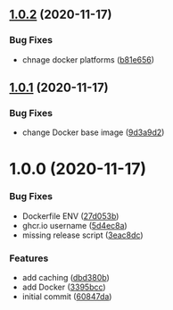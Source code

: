 ## [1.0.2](https://github.com/picaljs/pical/compare/v1.0.1...v1.0.2) (2020-11-17)


### Bug Fixes

* chnage docker platforms ([b81e656](https://github.com/picaljs/pical/commit/b81e6567632637cd08b8f9d976b0bcc8fde930de))

## [1.0.1](https://github.com/picaljs/pical/compare/v1.0.0...v1.0.1) (2020-11-17)


### Bug Fixes

* change Docker base image ([9d3a9d2](https://github.com/picaljs/pical/commit/9d3a9d2066eae881df2f5dbdb8c1147859f028f2))

# 1.0.0 (2020-11-17)


### Bug Fixes

* Dockerfile ENV ([27d053b](https://github.com/picaljs/pical/commit/27d053b1232ff7fcb7ab5400b562031f96670de5))
* ghcr.io username ([5d4ec8a](https://github.com/picaljs/pical/commit/5d4ec8a606feb951f5b7bea7ce86a81e5909cc82))
* missing release script ([3eac8dc](https://github.com/picaljs/pical/commit/3eac8dcfddf801cd10366385a16acfebb6b2c6ee))


### Features

* add caching ([dbd380b](https://github.com/picaljs/pical/commit/dbd380b61aa6e7a2342293799997c8c318b54c3d))
* add Docker ([3395bcc](https://github.com/picaljs/pical/commit/3395bcc4b490138f5bf40bc204f9aa29b7fd6491))
* initial commit ([60847da](https://github.com/picaljs/pical/commit/60847da8ea81d9524d2c4b9cefc5f8a1fb3a391c))
